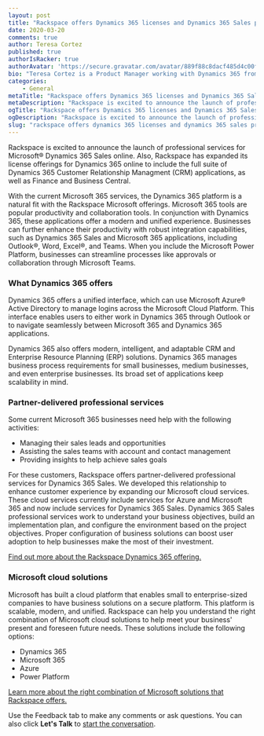```yaml
---
layout: post
title: "Rackspace offers Dynamics 365 licenses and Dynamics 365 Sales professional services"
date: 2020-03-20
comments: true
author: Teresa Cortez
published: true
authorIsRacker: true
authorAvatar: 'https://secure.gravatar.com/avatar/889f88c8dacf485d4c00f7c6fcfd51f8'
bio: "Teresa Cortez is a Product Manager working with Dynamics 365 from Microsoft. Formerly she implemented Dynamics 365 Business Central as a Senior Consultant and has been implementing Microsoft ERP solutions for the past five years. Her passion to learn continuously and to provide customers with enhanced business process solutions, which is what guided her to the technology services industry. Teresa holds a Business-Economics degree from the University of San Diego, and a Master of Business Administration degree from California State University, San Marcos. She also formerly served as the Vice President of Stella’s Kids Association, a non-profit organization. In her free time, Teresa enjoys camping (or better yet – glamping) at the beach or the sand dunes with her family."
categories:
    - General
metaTitle: "Rackspace offers Dynamics 365 licenses and Dynamics 365 Sales professional services"
metaDescription: "Rackspace is excited to announce the launch of professional services for Microsoft&reg; Dynamics 365 Sales online."
ogTitle: "Rackspace offers Dynamics 365 licenses and Dynamics 365 Sales professional services"
ogDescription: "Rackspace is excited to announce the launch of professional services for Microsoft&reg; Dynamics 365 Sales online."
slug: "rackspace offers dynamics 365 licenses and dynamics 365 sales professional services" 
---
```


Rackspace is excited to announce the launch of professional services for
Microsoft&reg; Dynamics 365 Sales online. Also, Rackspace has expanded its
license offerings for Dynamics 365 online to include the full suite of Dynamics
365 Customer Relationship Managment (CRM) applications, as well as Finance and
Business Central.

<!--more-->

With the current Microsoft 365 services, the Dynamics 365 platform is a natural
fit with the Rackspace Microsoft offerings. Microsoft 365 tools are popular
productivity and collaboration tools. In conjunction with Dynamics 365, these
applications offer a modern and unified experience. Businesses can further
enhance their productivity with robust integration capabilities, such as
Dynamics 365 Sales and Microsoft 365 applications, including Outlook&reg;, Word,
Excel&reg;, and Teams. When you include the Microsoft Power Platform, businesses can
streamline processes like approvals or collaboration through Microsoft Teams.

### What Dynamics 365 offers

Dynamics 365 offers a unified interface, which can use Microsoft Azure&reg;
Active Directory to manage logins across the Microsoft Cloud Platform. This
interface enables users to either work in Dynamics 365 through Outlook or to
navigate seamlessly between Microsoft 365 and Dynamics 365 applications.

Dynamics 365 also offers modern, intelligent, and adaptable CRM and Enterprise
Resource Planning (ERP) solutions. Dynamics 365 manages business process
requirements for small businesses, medium businesses, and even enterprise
businesses. Its broad set of applications keep scalability in mind.

### Partner-delivered professional services

Some current Microsoft 365 businesses need help with the following activities:

- Managing their sales leads and opportunities
- Assisting the sales teams with account and contact management
- Providing insights to help achieve sales goals

For these customers, Rackspace offers partner-delivered professional services
for Dynamics 365 Sales. We developed this relationship to enhance customer experience
by expanding our Microsoft cloud services. These cloud services currently include
services for Azure and Microsoft 365 and now include services for Dynamics 365 Sales. Dynamics
365 Sales professional services work to understand your business objectives,
build an implementation plan, and configure the environment based on the project
objectives. Proper configuration of business solutions can boost user adoption
to help businesses make the most of their investment.

<a class="cta red" id="cta" href="https://www.rackspace.com/microsoft/dynamics-365">Find out more about the Rackspace Dynamics 365 offering.</a>

### Microsoft cloud solutions

Microsoft has built a cloud platform that enables small to enterprise-sized
companies to have business solutions on a secure platform. This platform is
scalable, modern, and unified. Rackspace can help you understand the right
combination of Microsoft cloud solutions to help meet your business' present
and foreseen future needs.  These solutions include the following options:

- Dynamics 365
- Microsoft 365
- Azure
- Power Platform

<a class="cta blue" id="cta" href="https://www.rackspace.com/microsoft">Learn more about the right combination of Microsoft solutions that Rackspace offers.</a>

Use the Feedback tab to make any comments or ask questions. You can also click
**Let's Talk** to [start the conversation](https://www.rackspace.com/).
